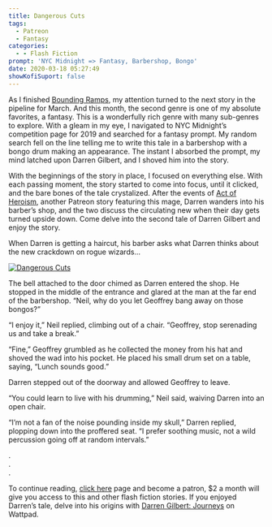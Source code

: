 ```yaml
---
title: Dangerous Cuts
tags:
  - Patreon
  - Fantasy
categories:
  - - Flash Fiction
prompt: 'NYC Midnight => Fantasy, Barbershop, Bongo'
date: 2020-03-18 05:27:49
showKofiSuport: false
---
```


As I finished [Bounding Ramps](/archives/2020/03/15/bounding-ramps), my attention turned to the next story in the pipeline for March. And this month, the second genre is one of my absolute favorites, a fantasy. This is a wonderfully rich genre with many sub-genres to explore. With a gleam in my eye, I navigated to NYC Midnight’s competition page for 2019 and searched for a fantasy prompt. My random search fell on the line telling me to write this tale in a barbershop with a bongo drum making an appearance.<!-- more --> The instant I absorbed the prompt, my mind latched upon Darren Gilbert, and I shoved him into the story.

With the beginnings of the story in place, I focused on everything else. With each passing moment, the story started to come into focus, until it clicked, and the bare bones of the tale crystalized. After the events of [Act of Heroism](https://www.patreon.com/posts/25329787), another Patreon story featuring this mage, Darren wanders into his barber’s shop, and the two discuss the circulating new when their day gets turned upside down. Come delve into the second tale of Darren Gilbert and enjoy the story.

When Darren is getting a haircut, his barber asks what Darren thinks about the new crackdown on rogue wizards…

<div class="center">

[![Dangerous Cuts](/images/patreon-flash-fiction/2020/dangerous-cuts.png "Dangerous Cuts")](https://www.patreon.com/posts/34978041)

</div>

The bell attached to the door chimed as Darren entered the shop. He stopped in the middle of the entrance and glared at the man at the far end of the barbershop. “Neil, why do you let Geoffrey bang away on those bongos?”

“I enjoy it,” Neil replied, climbing out of a chair. “Geoffrey, stop serenading us and take a break.”

“Fine,” Geoffrey grumbled as he collected the money from his hat and shoved the wad into his pocket. He placed his small drum set on a table, saying, “Lunch sounds good.”

Darren stepped out of the doorway and allowed Geoffrey to leave.

“You could learn to live with his drumming,” Neil said, waiving Darren into an open chair.

“I’m not a fan of the noise pounding inside my skull,” Darren replied, plopping down into the proffered seat. “I prefer soothing music, not a wild percussion going off at random intervals.”

<div class="center story-ellipses">

.</br>
.</br>
.</br>

</div>

To continue reading, [click here](https://www.patreon.com/posts/34978041) page and become a patron, $2 a month will give you access to this and other flash fiction stories. If you enjoyed Darren’s tale, delve into his origins with [Darren Gilbert: Journeys](https://www.wattpad.com/story/193730653-darren-gilbert-journeys) on Wattpad.